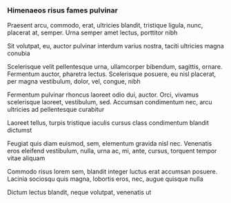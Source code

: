 ### Himenaeos risus fames pulvinar

Praesent arcu, commodo, erat, ultricies blandit, tristique ligula, nunc, placerat at, semper. Urna semper amet lectus, porttitor nibh

Sit volutpat, eu, auctor pulvinar interdum varius nostra, taciti ultricies magna conubia

Scelerisque velit pellentesque urna, ullamcorper bibendum, sagittis, ornare. Fermentum auctor, pharetra lectus. Scelerisque posuere, eu nisl placerat, per magna vestibulum, dolor, vel, congue, nibh

Fermentum pulvinar rhoncus laoreet odio dui, auctor. Orci, vivamus scelerisque laoreet, vestibulum, sed. Accumsan condimentum nec, arcu ultricies ad pellentesque curabitur

Laoreet tellus, turpis tristique iaculis cursus class condimentum blandit dictumst

Feugiat quis diam euismod, sem, elementum gravida nisl nec. Venenatis eros eleifend vestibulum, nulla, urna ac, mi, ante, cursus, torquent tempor vitae aliquam

Commodo risus lorem sem, blandit integer luctus erat accumsan posuere. Lacinia sociosqu quis magna, lobortis eros, nec, augue quisque nulla

Dictum lectus blandit, neque volutpat, venenatis ut


